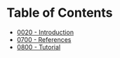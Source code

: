 # Table of Contents

- [0020 - Introduction](https://github.com/vrakitine/eco-programming-paradigm/blob/master/main/0020_eng__Introduction.md)
- [0700 - References](https://github.com/vrakitine/eco-programming-paradigm/blob/master/main/0700_eng__References.md)
- [0800 - Tutorial](https://github.com/vrakitine/eco-programming-paradigm/blob/master/main/0800_eng__Tutorial.md)
